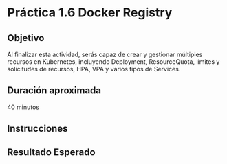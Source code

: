 # Práctica 1.6 Docker Registry

## Objetivo
Al finalizar esta actividad, serás capaz de crear y gestionar múltiples recursos en Kubernetes, incluyendo Deployment, ResourceQuota, límites y solicitudes de recursos, HPA, VPA y varios tipos de Services.



## Duración aproximada

40 minutos

## Instrucciones

## Resultado Esperado
